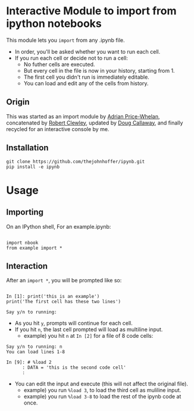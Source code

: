 # Interactive Module to import from ipython notebooks

This module lets you `import` from any .ipynb file.

- In order, you'll be asked whether you want to run each cell.
- If you run each cell or decide not to run a cell:
    - No futher cells are executed.
    - But every cell in the file is now in your history, starting from 1.
    - The first cell you didn't run is immediately editable.
    - You can load and edit any of the cells from history.

## Origin

This was started as an import module by [Adrian Price-Whelan][0], concatenated by [Robert Clewley][1], updated by [Doug Callaway][2], and finally recycled for an interactive console by me. 

[0]: http://jupyter-notebook.readthedocs.io/en/latest/examples/Notebook/Importing%20Notebooks.html
[1]: https://gist.github.com/robclewley/75b7719119892b99d73b
[2]: https://gist.github.com/DCAL12/1a872bd63bedfb7b12612c8a7ec0f52e

## Installation

```
git clone https://github.com/thejohnhoffer/ipynb.git
pip install -e ipynb
```

# Usage

## Importing

On an IPython shell,
For an example.ipynb:

```

import nbook
from example import *

```

## Interaction

After an `import *`, you will be prompted like so:

```

In [1]: print('this is an example')
print('The first cell has these two lines')

Say y/n to running: 

```

- As you hit `y`, prompts will continue for each cell.
- If you hit `n`, the last cell prompted will load as multiline input.
    - example) you hit `n` at `In [2]` for a file of 8 code cells:

```
Say y/n to running: n                               
You can load lines 1-8                            
                                                    
In [9]: # %load 2                                   
      : DATA = 'this is the second code cell'
      :                                             
```

- You can edit the input and execute (this will not affect the original file).
    - example) you run `%load 3`, to load the third cell as muliline input.
    - example) you run `%load 3-8` to load the rest of the ipynb code at once.

